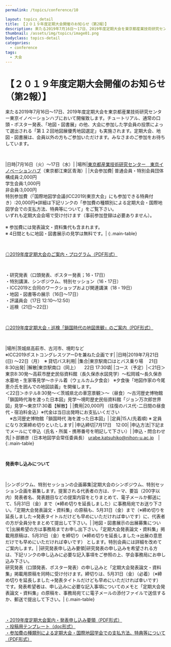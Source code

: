 ```yaml
---
permalink: /topics/conference/10

layout: topics_detail
title: 【２０１９年度定期大会開催のお知らせ（第2報）】
description: 来たる2019年7月16日～17日、2019年度定期大会を東京都産業技術研究センター東京イノベーションハブにおいて開催致します。
thumbnail: /assets/img/topics/image01.png
bodyclass: topics-detail
categories:
  - conference
tags:
  - 大会
---
```


# 【２０１９年度定期大会開催のお知らせ（第2報）】
来たる2019年7月16日～17日、2019年度定期大会を東京都産業技術研究センター東京イノベーションハブにおいて開催致します。チュートリアル、通常の口頭・ポスター発表、「地図・図書展」の他、大会に参加した学会員の投票によって選出される「第１２回地図展優秀地図選定」も実施されます。定期大会、地図・図書展は、会員以外の方もご参加いただけます。みなさまのご参加をお待ちしています。

<br>

|日時|7月16日（火）～17日（水）|
|場所|[東京都産業技術研究センター　東京イノベーションハブ](https://www.iri-tokyo.jp/site/access/)（東京都江東区青海）|
|大会参加費| 普通会員・特別会員団体構成員:2,000円<br> 学生会員:1,000円<br> 非会員:3,000円<br> 特別参加費（「国際地図学会議(ICC2019)東京大会」にも参加できる特典付き）:20,000円※詳細は下記リンクの「参加費の種類別による定期大会・国際地図学会での支払方法、特典等について」をご覧下さい。<br> いずれも定期大会会場で受け付けます（事前参加登録は必要ありません）。<br><br> ※ 参加費には発表論文・資料集代も含まれます。<br> ※ 4日間ともに地図・図書展示の見学は無料です。|
{:.main-table}

<br>

[◎2019年度定期大会のご案内・プログラム（PDF形式）](../../archive/file/program/program2019.pdf)

<br>

・研究発表（口頭発表、ポスター発表；16・17日）<br>
・特別講演、シンポジウム、特別セッション（16・17日）<br>
・ICC2019と合同のワークショップおよび関連講演（18・19日）<br>
・地図・図書等の展示（16日～17日）<br>
・評議員会（17日 12:10～12:50）<br>
・巡検（21日～22日）

<br>

[◎2019年度定期大会・巡検「鎖国時代の地図景観」のご案内（PDF形式）](../../archive/file/program/junken2019.pdf)

<br>

|場所|茨城県高萩市、古河市、境町など<br> ※ICC2019ポストコングレスツアーDを兼ねた企画です|
|日時|2019年7月21日(日) ～22日（月）　※ 貸切バス利用|
|集合|東京駅南口はとバス乗り場 　21日 8:30出発|
|解散|東京駅南口（同上） 　22日 17:30頃|
|コース（予定）|＜21日＞東京8:30発～高萩市歴史民俗資料館（長久保赤水図見学）～松岡城～長久保赤水墓地・生家等見学～ホテル着（ウェルカム夕食会） ※夕食後「地図作家の今尾恵介氏を囲んでの地図談義」を開催します。<br> ＜22日＞ホテル8:30発～＜茨城県北の車窓景観＞～（昼食）～古河歴史博物館「鎖国時代海を渡った日本図」見学～境町歴史民俗資料館「ジョン万次郎世界図」見学～東京17:30着【解散】|
|費用|20,000円 （往復のバス代･二日間の昼食代・宿泊料金込）※代金は当日出発時にお支払いください<br> 　※古河歴史博物館「鎖国時代 海を渡った日本図」|
|定員|15人(先着順) ※ 定員になり次第締め切りといたします|
|申込締切|7月17日　12:00|
|申込方法|下記までメールにて申込（氏名・所属・携帯番号を明記して下さい）|
|申込・問合わせ先|卜部勝彦（日本地図学会常任委員長） [urabe.katsuhiko@nihon-u.ac.jp](<mailto:urabe.katsuhiko@nihon-u.ac.jp>)　|
{:.main-table}

<br>

**発表申し込みについて**

<br>

|シンポジウム、特別セッションの企画募集|定期大会のシンポジウム、特別セッション企画を募集します。提案される代表者の方は、テーマ、要旨（200字以内）発表者名、発表題目などの提案内容をとりまとめて、電子メールか郵送にて、5月31日（金）まで（※締め切りを延長しました）に事務局宛でお送り下さい。「定期大会発表論文・資料集」の原稿も、5月31日（金）まで（※締め切りを延長しました→発表タイトルだけども早めにいただければ幸いです）に、代表者の方が全員分をまとめて提出して下さい。|
|地図・図書展示の出展募集について|出展希望の方は事務局までお申し出下さい。「定期大会発表論文・資料集」掲載用原稿は、5月31日（金）を締切り（※締め切りを延長しました→出展の意思だけでも早めにいただければ幸いです） とします。特別会員には詳細を改めてご案内します。|
|研究発表申し込み要領|研究発表の申し込みを希望される方は、下記リンクの申し込みに必要な記入事項をご参照の上、学会事務局にお申し込み下さい。<br>研究発表（口頭発表、ポスター発表）の申し込みと「定期大会発表論文・資料集」掲載用原稿を同時に受け付けます。締切りは、5月31日（金）（必着）（※締め切りを延長しました→発表タイトルだけども早めにいただければ幸いです） です。発表希望者は、申し込みに必要な記入事項についてのメモと「定期大会発表論文・資料集」の原稿を、事務局宛てに電子メールの添付ファイルで送信するか、郵送で提出して下さい。|
{:.main-table}

<br>

[・2019年度定期大会案内・発表申し込み要領（PDF形式）](../../archive/file/entry/entryguide2019_2.pdf)<br>
[・投稿用テンプレート（doc形式）](../../archive/file/entry/Templete2019JCA.doc)<br>
[・参加費の種類別による定期大会・国際地図学会での支払方法、特典等について（PDF形式）](../../archive/file/entry/Payment2019JCAandICC.pdf)
